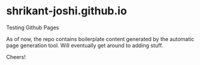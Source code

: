 shrikant-joshi.github.io
========================

Testing Github Pages

As of now, the repo contains boilerplate content generated by the automatic page generation tool. Will eventually get around to adding stuff.

Cheers!
